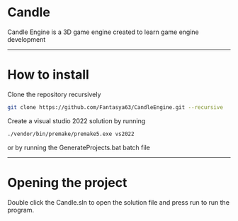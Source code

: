 # Candle
Candle Engine is a 3D game engine created to learn game engine development

---
# How to install
Clone the repository recursively
```bash
git clone https://github.com/Fantasya63/CandleEngine.git --recursive
```

Create a visual studio 2022 solution by running
```bash
./vendor/bin/premake/premake5.exe vs2022
```
or by running the GenerateProjects.bat batch file

---
# Opening the project
Double click the Candle.sln to open the solution file and press run to run the program.
